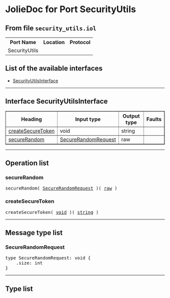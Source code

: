 <html>
<head></head><body>
<h1>JolieDoc for Port SecurityUtils</h1>
<h2>From file <code>security_utils.iol</code></h2>
<table>
<tr>
<th>Port Name</th>
<th>Location</th>
<th>Protocol</th>
</tr>
<tr>
<td>SecurityUtils</td>
<td></td>
<td></td>
</tr>
</table>
<h2>List of the available interfaces</h2>
<ul>
<li><a href="#SecurityUtilsInterface">SecurityUtilsInterface </a>
</ul>
<hr>
<h2 id=SecurityUtilsInterface>Interface SecurityUtilsInterface</h2>
<a name="SecurityUtilsInterface"></a>
<table border="1">
<tr>
<th>Heading</th>
<th>Input type</th>
<th>Output type</th>
<th>Faults</th>
</tr>
<tr>
<td><a href="#createSecureToken">createSecureToken</a></td>
<td>void<br /></td>
<td>string<br /></td>
<td>
</td>
</tr>
<tr>
<td><a href="#secureRandom">secureRandom</a></td>
<td><a href="#SecureRandomRequest">SecureRandomRequest</a><br /></td>
<td>raw<br /></td>
<td>
</td>
</tr>
</table>
<hr>
<h2>Operation list</h2>
<div class="operation-title"><a name="secureRandom"></a><h3 id="secureRandom">secureRandom</h3></div>
<pre>secureRandom( <a href="#SecureRandomRequest">SecureRandomRequest</a> )( <a href="#raw">raw</a> )
</pre>
<div class="operation-title"><a name="createSecureToken"></a><h3 id="createSecureToken">createSecureToken</h3></div>
<pre>createSecureToken( <a href="#void">void</a> )( <a href="#string">string</a> )
</pre>
<hr>
<h2>Message type list</h2>
<a name="SecureRandomRequest"></a><h3 id="SecureRandomRequest">SecureRandomRequest</h3>
<pre lang="jolie">type SecureRandomRequest: void { 
    .size: int
}</pre>
<hr>
<h2>Type list</h2>
</body>
</html>
